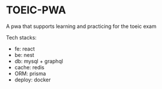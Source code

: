 # TOEIC-PWA
A pwa that supports learning and practicing for the toeic exam

Tech stacks:
- fe: react
- be: nest
- db: mysql + graphql
- cache: redis
- ORM: prisma
- deploy: docker